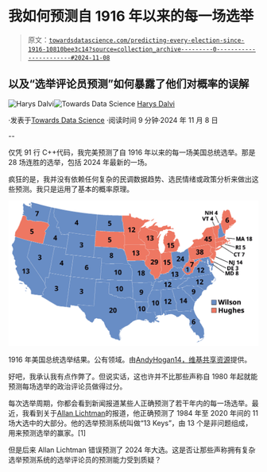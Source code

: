 # 我如何预测自 1916 年以来的每一场选举

> 原文：[`towardsdatascience.com/predicting-every-election-since-1916-10810bee3c14?source=collection_archive---------0-----------------------#2024-11-08`](https://towardsdatascience.com/predicting-every-election-since-1916-10810bee3c14?source=collection_archive---------0-----------------------#2024-11-08)

## 以及“选举评论员预测”如何暴露了他们对概率的误解

[](https://medium.com/@crackalamoo?source=post_page---byline--10810bee3c14--------------------------------)![Harys Dalvi](https://medium.com/@crackalamoo?source=post_page---byline--10810bee3c14--------------------------------)[](https://towardsdatascience.com/?source=post_page---byline--10810bee3c14--------------------------------)![Towards Data Science](https://towardsdatascience.com/?source=post_page---byline--10810bee3c14--------------------------------) [Harys Dalvi](https://medium.com/@crackalamoo?source=post_page---byline--10810bee3c14--------------------------------)

·发表于[Towards Data Science](https://towardsdatascience.com/?source=post_page---byline--10810bee3c14--------------------------------) ·阅读时间 9 分钟·2024 年 11 月 8 日

--

仅凭 91 行 C++代码，我完美预测了自 1916 年以来的每一场美国总统选举。那是 28 场连胜的选举，包括 2024 年最新的一场。

疯狂的是，我并没有依赖任何复杂的民调数据趋势、选民情绪或政策分析来做出这些预测。我只是运用了基本的概率原理。

![](img/ae69ab1c82a0cd68cf8c0528d134c82d.png)

1916 年美国总统选举结果。公有领域。由[AndyHogan14，维基共享资源](https://en.wikipedia.org/wiki/File:ElectoralCollege1916.svg)提供。

好吧，我承认我有点作弊了。但说实话，这也许并不比那些声称自 1980 年起就能预测每场选举的政治评论员做得过分。

每次选举周期，你都会看到新闻报道某些人正确预测了若干年内的每一场选举。最近，我看到关于[Allan Lichtman](https://en.wikipedia.org/wiki/Allan_Lichtman)的报道，他正确预测了 1984 年至 2020 年间的 11 场大选中的大部分。他的选举预测系统叫做“13 Keys”，由 13 个是非问题组成，用来预测选举的赢家。[1]

但是后来 Allan Lichtman 错误预测了 2024 年大选。这是否让那些声称拥有复杂选举预测系统的选举评论员的预测能力受到质疑？
